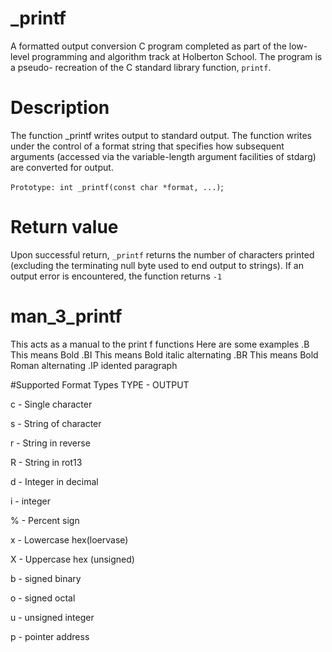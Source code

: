 # _printf
A formatted output conversion C program completed as part of the low-level programming and algorithm track at Holberton School. The program is a pseudo- recreation of the C standard library function, ```printf```.

# Description

The function _printf writes output to standard output. The function writes under the control of a format string that specifies how subsequent arguments (accessed via the variable-length argument facilities of stdarg) are converted for output.

```Prototype: int _printf(const char *format, ...)```;

# Return value
Upon successful return, ```_printf``` returns the number of characters printed (excluding the terminating null byte used to end output to strings). If an output error is encountered, the function returns ```-1```

# man_3_printf
This acts as a manual to the print f functions
Here are some examples
.B This means Bold
.BI This means Bold italic alternating
.BR This means Bold Roman alternating
.IP idented paragraph

#Supported Format Types
TYPE - OUTPUT

c - Single character

s - String of character

r - String in reverse

R - String in rot13

d - Integer in decimal

i - integer

% - Percent sign

x - Lowercase hex(loervase)

X - Uppercase hex (unsigned)

b - signed binary

o - signed octal

u - unsigned integer

p - pointer address



